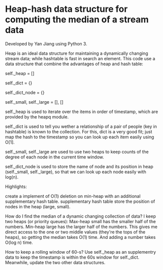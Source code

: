 # Heap-hash data structure for computing the median of a stream data

Developed by Yan Jiang using Python 3.

Heap is an ideal data structure for maintaining a dynamically changing stream data; while hashtable is fast in search an element. This code use a data structure that combine the advantages of heap and hash table:

self._heap = []

self._dict = {}

self._dict_node = {}

self._small, self._large = [], []

self._heap is used to iterate over the items in order of timestamp, which are provided by the heapq module.

self._dict is used to tell you wether a relationship of a pair of people  (key in hashtable) is known to the collection. For this, dict is a very good fit; just map the hash to the timestamp so you can look up each item easily using O[1].

self._small, self._large are used to use two heaps to keep counts of the degree of each node in the current time window. 

self._dict_node is used to store the name of node and its position in heap (self._small, self._large), so that we can look up each node easily with log(n).
 
Highlights:

create a implement of O(1) deletion on min-heap with an additional supplementary hash table. 
supplementary hash table store the position of nodes in the heap (large, small).

 
How do I find the median of a dynamic changing collection of data?
I keep two heaps (or priority queues):
Max-heap small has the smaller half of the numbers.
Min-heap large has the larger half of the numbers.
This gives me direct access to the one or two middle values (they're the tops of the heaps), so getting the median takes O(1) time. And adding a number takes O(log n) time.

 
How to keep a rolling window of 60-s?
Use self._heap as an supplementry data to keep the timestamp is within the 60s window for self._dict. Meanwhile, update the two other data structures.
